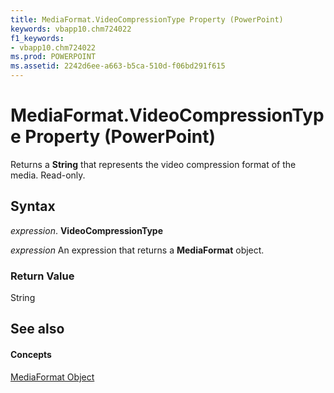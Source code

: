 ```yaml
---
title: MediaFormat.VideoCompressionType Property (PowerPoint)
keywords: vbapp10.chm724022
f1_keywords:
- vbapp10.chm724022
ms.prod: POWERPOINT
ms.assetid: 2242d6ee-a663-b5ca-510d-f06bd291f615
---
```



# MediaFormat.VideoCompressionType Property (PowerPoint)

Returns a  **String** that represents the video compression format of the media. Read-only.


## Syntax

 _expression_. **VideoCompressionType**

 _expression_ An expression that returns a **MediaFormat** object.


### Return Value

String


## See also


#### Concepts


[MediaFormat Object](mediaformat-object-powerpoint.md)

